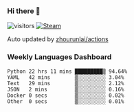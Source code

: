 ### Hi there 👋

![visitors](https://visitor-badge.glitch.me/badge?page_id=zhourunlai)
[![Steam](https://img.shields.io/badge/dynamic/json?label=Steam&query=%24.data.totalSubs&url=https%3A%2F%2Fapi.spencerwoo.com%2Fsubstats%2F%3Fsource%3DsteamGames%26queryKey%3D76561198285156854&suffix=%20Games&logo=steam&labelColor=134375&color=0b1a37&longCache=true)](http://steamcommunity.com/profiles/76561198285156854)

Auto updated by <a href="https://github.com/zhourunlai/zhourunlai/actions" target="_blank">zhourunlai/actions</a>

### Weekly Languages Dashboard

<!--PART:wakatime-->
```text
Python 22 hrs 11 mins █████████▒ 94.64%
YAML   42 mins        ▒░░░░░░░░░ 3.04%
Text   29 mins        ▒░░░░░░░░░ 2.12%
JSON   2 mins         ▒░░░░░░░░░ 0.16%
Docker 0 secs         ▒░░░░░░░░░ 0.02%
Other  0 secs         ▒░░░░░░░░░ 0.01%
```
<!--PART:wakatime-->
